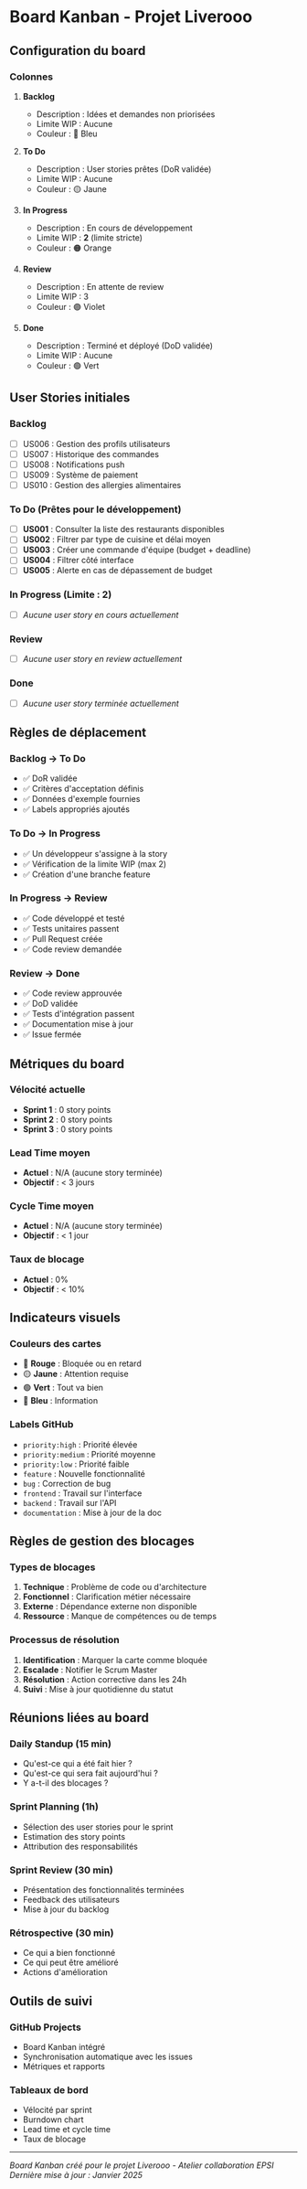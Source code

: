 # Board Kanban - Projet Liverooo

## Configuration du board

### Colonnes

1. **Backlog** 
   - Description : Idées et demandes non priorisées
   - Limite WIP : Aucune
   - Couleur : 🔵 Bleu

2. **To Do**
   - Description : User stories prêtes (DoR validée)
   - Limite WIP : Aucune
   - Couleur : 🟡 Jaune

3. **In Progress**
   - Description : En cours de développement
   - Limite WIP : **2** (limite stricte)
   - Couleur : 🟠 Orange

4. **Review**
   - Description : En attente de review
   - Limite WIP : 3
   - Couleur : 🟣 Violet

5. **Done**
   - Description : Terminé et déployé (DoD validée)
   - Limite WIP : Aucune
   - Couleur : 🟢 Vert

## User Stories initiales

### Backlog
- [ ] US006 : Gestion des profils utilisateurs
- [ ] US007 : Historique des commandes
- [ ] US008 : Notifications push
- [ ] US009 : Système de paiement
- [ ] US010 : Gestion des allergies alimentaires

### To Do (Prêtes pour le développement)
- [ ] **US001** : Consulter la liste des restaurants disponibles
- [ ] **US002** : Filtrer par type de cuisine et délai moyen
- [ ] **US003** : Créer une commande d'équipe (budget + deadline)
- [ ] **US004** : Filtrer côté interface
- [ ] **US005** : Alerte en cas de dépassement de budget

### In Progress (Limite : 2)
- [ ] *Aucune user story en cours actuellement*

### Review
- [ ] *Aucune user story en review actuellement*

### Done
- [ ] *Aucune user story terminée actuellement*

## Règles de déplacement

### Backlog → To Do
- ✅ DoR validée
- ✅ Critères d'acceptation définis
- ✅ Données d'exemple fournies
- ✅ Labels appropriés ajoutés

### To Do → In Progress
- ✅ Un développeur s'assigne à la story
- ✅ Vérification de la limite WIP (max 2)
- ✅ Création d'une branche feature

### In Progress → Review
- ✅ Code développé et testé
- ✅ Tests unitaires passent
- ✅ Pull Request créée
- ✅ Code review demandée

### Review → Done
- ✅ Code review approuvée
- ✅ DoD validée
- ✅ Tests d'intégration passent
- ✅ Documentation mise à jour
- ✅ Issue fermée

## Métriques du board

### Vélocité actuelle
- **Sprint 1** : 0 story points
- **Sprint 2** : 0 story points
- **Sprint 3** : 0 story points

### Lead Time moyen
- **Actuel** : N/A (aucune story terminée)
- **Objectif** : < 3 jours

### Cycle Time moyen
- **Actuel** : N/A (aucune story terminée)
- **Objectif** : < 1 jour

### Taux de blocage
- **Actuel** : 0%
- **Objectif** : < 10%

## Indicateurs visuels

### Couleurs des cartes
- 🔴 **Rouge** : Bloquée ou en retard
- 🟡 **Jaune** : Attention requise
- 🟢 **Vert** : Tout va bien
- 🔵 **Bleu** : Information

### Labels GitHub
- `priority:high` : Priorité élevée
- `priority:medium` : Priorité moyenne
- `priority:low` : Priorité faible
- `feature` : Nouvelle fonctionnalité
- `bug` : Correction de bug
- `frontend` : Travail sur l'interface
- `backend` : Travail sur l'API
- `documentation` : Mise à jour de la doc

## Règles de gestion des blocages

### Types de blocages
1. **Technique** : Problème de code ou d'architecture
2. **Fonctionnel** : Clarification métier nécessaire
3. **Externe** : Dépendance externe non disponible
4. **Ressource** : Manque de compétences ou de temps

### Processus de résolution
1. **Identification** : Marquer la carte comme bloquée
2. **Escalade** : Notifier le Scrum Master
3. **Résolution** : Action corrective dans les 24h
4. **Suivi** : Mise à jour quotidienne du statut

## Réunions liées au board

### Daily Standup (15 min)
- Qu'est-ce qui a été fait hier ?
- Qu'est-ce qui sera fait aujourd'hui ?
- Y a-t-il des blocages ?

### Sprint Planning (1h)
- Sélection des user stories pour le sprint
- Estimation des story points
- Attribution des responsabilités

### Sprint Review (30 min)
- Présentation des fonctionnalités terminées
- Feedback des utilisateurs
- Mise à jour du backlog

### Rétrospective (30 min)
- Ce qui a bien fonctionné
- Ce qui peut être amélioré
- Actions d'amélioration

## Outils de suivi

### GitHub Projects
- Board Kanban intégré
- Synchronisation automatique avec les issues
- Métriques et rapports

### Tableaux de bord
- Vélocité par sprint
- Burndown chart
- Lead time et cycle time
- Taux de blocage

---

*Board Kanban créé pour le projet Liverooo - Atelier collaboration EPSI*
*Dernière mise à jour : Janvier 2025*
